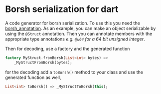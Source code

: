 # Borsh serialization for dart

A code generator for borsh serialization. To use this you need the [borsh_annotation](https://github.com/cryptoplease/cryptoplease-dart/tree/master/packages/borsh_annotation). As an example, you can make an object serializable by using the `@Struct` annotation. Then you can annotate members with the appropriate type annotations _e.g. `@u64` for a 64 bit unsigned integer_.


Then for decoding, use a factory and the generated function

```dart
factory MyStruct.fromBorsh(List<int> bytes) =>
    _MyStructFromBorsh(bytes);
```

for the decoding add a `toBorsh()` method to your class and use the generated function as well,

```dart
List<int> toBorsh() => _MyStructToBorsh(this);
```
